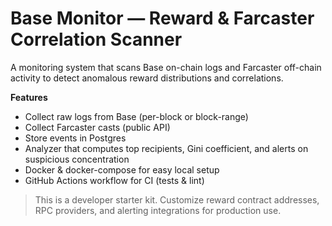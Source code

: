 # Base Monitor — Reward & Farcaster Correlation Scanner

A monitoring system that scans Base on-chain logs and Farcaster off-chain activity to detect anomalous reward distributions and correlations.

**Features**
- Collect raw logs from Base (per-block or block-range)
- Collect Farcaster casts (public API)
- Store events in Postgres
- Analyzer that computes top recipients, Gini coefficient, and alerts on suspicious concentration
- Docker & docker-compose for easy local setup
- GitHub Actions workflow for CI (tests & lint)

> This is a developer starter kit. Customize reward contract addresses, RPC providers, and alerting integrations for production use.
